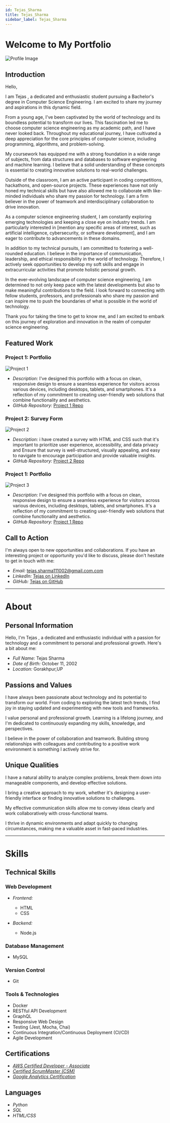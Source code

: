 ```yaml
---
id: Tejas_Sharma
title: Tejas_Sharma
sidebar_label: Tejas_Sharma
---
```


# Welcome to My Portfolio


![Profile Image](https://github.com/Mr-TejasSharma/Portfolio/blob/main/MY%20FIRST%20PORTFOLIO/Image/pr.jpg?raw=true)

## Introduction
Hello,

I am Tejas , a dedicated and enthusiastic student pursuing a Bachelor's degree in Computer Science Engineering. I am excited to share my journey and aspirations in this dynamic field.

From a young age, I've been captivated by the world of technology and its boundless potential to transform our lives. This fascination led me to choose computer science engineering as my academic path, and I have never looked back. Throughout my educational journey, I have cultivated a deep appreciation for the core principles of computer science, including programming, algorithms, and problem-solving.

My coursework has equipped me with a strong foundation in a wide range of subjects, from data structures and databases to software engineering and machine learning. I believe that a solid understanding of these concepts is essential to creating innovative solutions to real-world challenges.

Outside of the classroom, I am an active participant in coding competitions, hackathons, and open-source projects. These experiences have not only honed my technical skills but have also allowed me to collaborate with like-minded individuals who share my passion for technology. I am a firm believer in the power of teamwork and interdisciplinary collaboration to drive innovation.

As a computer science engineering student, I am constantly exploring emerging technologies and keeping a close eye on industry trends. I am particularly interested in [mention any specific areas of interest, such as artificial intelligence, cybersecurity, or software development], and I am eager to contribute to advancements in these domains.

In addition to my technical pursuits, I am committed to fostering a well-rounded education. I believe in the importance of communication, leadership, and ethical responsibility in the world of technology. Therefore, I actively seek opportunities to develop my soft skills and engage in extracurricular activities that promote holistic personal growth.

In the ever-evolving landscape of computer science engineering, I am determined to not only keep pace with the latest developments but also to make meaningful contributions to the field. I look forward to connecting with fellow students, professors, and professionals who share my passion and can inspire me to push the boundaries of what is possible in the world of technology.

Thank you for taking the time to get to know me, and I am excited to embark on this journey of exploration and innovation in the realm of computer science engineering.

## Featured Work

### Project 1: Portfolio 

![Project 1](https://github.com/Mr-TejasSharma/demo/blob/main/port.png?raw=true)

- *Description:* I've designed this portfolio with a focus on clean, responsive design to ensure a seamless experience for visitors across various devices, including desktops, tablets, and smartphones. It's a reflection of my commitment to creating user-friendly web solutions that combine functionality and aesthetics.
- *GitHub Repository:* [Project 1 Repo](https://github.com/Mr-TejasSharma/Portfolio/)

### Project 2: Survey Form

![Project 2](https://github.com/Mr-TejasSharma/demo/blob/main/survey.png?raw=true)

- *Description:* i have created a survey with HTML and CSS such that it's important to prioritize user experience, accessibility, and data privacy and  Ensure that survey is well-structured, visually appealing, and easy to navigate to encourage participation and provide valuable insights.
- *GitHub Repository:* [Project 2 Repo](https://github.com/Mr-TejasSharma/Portfolio/)

### Project 1: Portfolio 

![Project 3]()

- *Description:* I've designed this portfolio with a focus on clean, responsive design to ensure a seamless experience for visitors across various devices, including desktops, tablets, and smartphones. It's a reflection of my commitment to creating user-friendly web solutions that combine functionality and aesthetics.
- *GitHub Repository:* [Project 1 Repo](https://github.com/Mr-TejasSharma/port/)

## Call to Action

I'm always open to new opportunities and collaborations. If you have an interesting project or opportunity you'd like to discuss, please don't hesitate to get in touch with me:

- *Email:* tejas.sharma111002@gmail.com.com
- *LinkedIn:* [Tejas on LinkedIn](https://www.linkedin.com/in/Tejas_Sharma)
- *GitHub:* [Tejas on GitHub](https://github.com/Mr-TejasSharma)




-------------------------------------------------

# About


## Personal Information

Hello, I'm Tejas , a dedicated and enthusiastic individual with a passion for technology and a commitment to personal and professional growth. Here's a bit about me:

- *Full Name:* Tejas Sharma
- *Date of Birth:* October 11, 2002
- *Location:* Gorakhpur,UP

## Passions and Values


I have always been passionate about technology and its potential to transform our world. From coding to exploring the latest tech trends, I find joy in staying updated and experimenting with new tools and frameworks.


I value personal and professional growth. Learning is a lifelong journey, and I'm dedicated to continuously expanding my skills, knowledge, and perspectives.


I believe in the power of collaboration and teamwork. Building strong relationships with colleagues and contributing to a positive work environment is something I actively strive for.


## Unique Qualities


I have a natural ability to analyze complex problems, break them down into manageable components, and develop effective solutions.


I bring a creative approach to my work, whether it's designing a user-friendly interface or finding innovative solutions to challenges.


My effective communication skills allow me to convey ideas clearly and work collaboratively with cross-functional teams.


I thrive in dynamic environments and adapt quickly to changing circumstances, making me a valuable asset in fast-paced industries.



-------------------------------------------------

# Skills




## Technical Skills

### Web Development

- *Frontend:*
  - HTML
  - CSS


- *Backend:*
  - Node.js

  

### Database Management


- MySQL


### Version Control

- Git

### Tools & Technologies

- Docker
- RESTful API Development
- GraphQL
- Responsive Web Design
- Testing (Jest, Mocha, Chai)
- Continuous Integration/Continuous Deployment (CI/CD)
- Agile Development

## Certifications


- [*AWS Certified Developer - Associate*](https://github.com/your-username/project1)
- [*Certified ScrumMaster (CSM)*](https://github.com/your-username/project1)
- [ *Google Analytics Certification*](https://github.com/your-username/project1)

## Languages

- *Python*
- *SQL*
- *HTML/CSS*